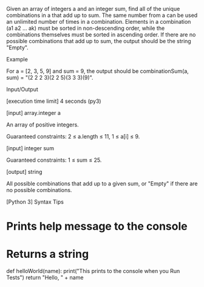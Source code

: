 Given an array of integers a and an integer sum, find all of the unique combinations in a that add up to sum.
The same number from a can be used an unlimited number of times in a combination.
Elements in a combination (a1 a2 … ak) must be sorted in non-descending order, while the combinations themselves must be sorted in ascending order.
If there are no possible combinations that add up to sum, the output should be the string "Empty".

Example

For a = [2, 3, 5, 9] and sum = 9, the output should be
combinationSum(a, sum) = "(2 2 2 3)(2 2 5)(3 3 3)(9)".

Input/Output

[execution time limit] 4 seconds (py3)

[input] array.integer a

An array of positive integers.

Guaranteed constraints:
2 ≤ a.length ≤ 11,
1 ≤ a[i] ≤ 9.

[input] integer sum

Guaranteed constraints:
1 ≤ sum ≤ 25.

[output] string

All possible combinations that add up to a given sum, or "Empty" if there are no possible combinations.

[Python 3] Syntax Tips

# Prints help message to the console
# Returns a string
def helloWorld(name):
    print("This prints to the console when you Run Tests")
    return "Hello, " + name
